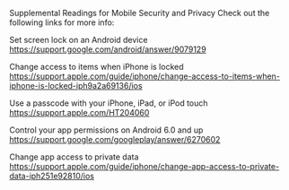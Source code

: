 Supplemental Readings for Mobile Security and Privacy
Check out the following links for more info:

Set screen lock on an Android device
https://support.google.com/android/answer/9079129

Change access to items when iPhone is locked
https://support.apple.com/guide/iphone/change-access-to-items-when-iphone-is-locked-iph9a2a69136/ios

Use a passcode with your iPhone, iPad, or iPod touch
https://support.apple.com/HT204060

Control your app permissions on Android 6.0 and up
https://support.google.com/googleplay/answer/6270602

Change app access to private data
https://support.apple.com/guide/iphone/change-app-access-to-private-data-iph251e92810/ios
